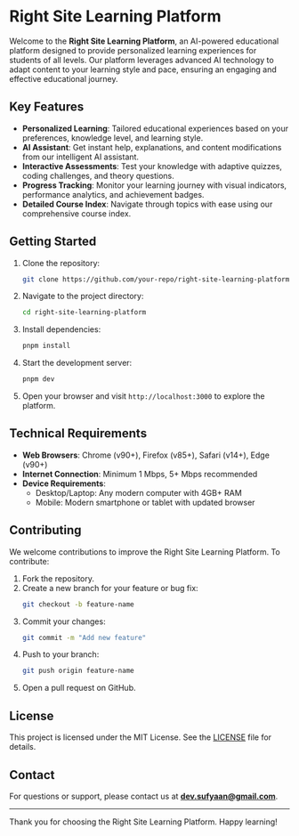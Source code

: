 # Right Site Learning Platform

Welcome to the **Right Site Learning Platform**, an AI-powered educational platform designed to provide personalized learning experiences for students of all levels. Our platform leverages advanced AI technology to adapt content to your learning style and pace, ensuring an engaging and effective educational journey.

## Key Features

- **Personalized Learning**: Tailored educational experiences based on your preferences, knowledge level, and learning style.
- **AI Assistant**: Get instant help, explanations, and content modifications from our intelligent AI assistant.
- **Interactive Assessments**: Test your knowledge with adaptive quizzes, coding challenges, and theory questions.
- **Progress Tracking**: Monitor your learning journey with visual indicators, performance analytics, and achievement badges.
- **Detailed Course Index**: Navigate through topics with ease using our comprehensive course index.

## Getting Started

1. Clone the repository:
   ```bash
   git clone https://github.com/your-repo/right-site-learning-platform.git
   ```
2. Navigate to the project directory:
   ```bash
   cd right-site-learning-platform
   ```
3. Install dependencies:
   ```bash
   pnpm install
   ```
4. Start the development server:
   ```bash
   pnpm dev
   ```
5. Open your browser and visit `http://localhost:3000` to explore the platform.

## Technical Requirements

- **Web Browsers**: Chrome (v90+), Firefox (v85+), Safari (v14+), Edge (v90+)
- **Internet Connection**: Minimum 1 Mbps, 5+ Mbps recommended
- **Device Requirements**:
  - Desktop/Laptop: Any modern computer with 4GB+ RAM
  - Mobile: Modern smartphone or tablet with updated browser

## Contributing

We welcome contributions to improve the Right Site Learning Platform. To contribute:

1. Fork the repository.
2. Create a new branch for your feature or bug fix:
   ```bash
   git checkout -b feature-name
   ```
3. Commit your changes:
   ```bash
   git commit -m "Add new feature"
   ```
4. Push to your branch:
   ```bash
   git push origin feature-name
   ```
5. Open a pull request on GitHub.

## License

This project is licensed under the MIT License. See the [LICENSE](LICENSE) file for details.

## Contact

For questions or support, please contact us at **dev.sufyaan@gmail.com**.

---

Thank you for choosing the Right Site Learning Platform. Happy learning!
